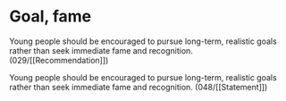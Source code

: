 # Goal, fame

<!-- TODO Topic -->

Young people should be encouraged to pursue long-term, realistic goals rather than seek immediate fame and recognition.
(029/[[Recommendation]])

Young people should be encouraged to pursue long-term, realistic goals rather than seek immediate fame and recognition.
(048/[[Statement]])